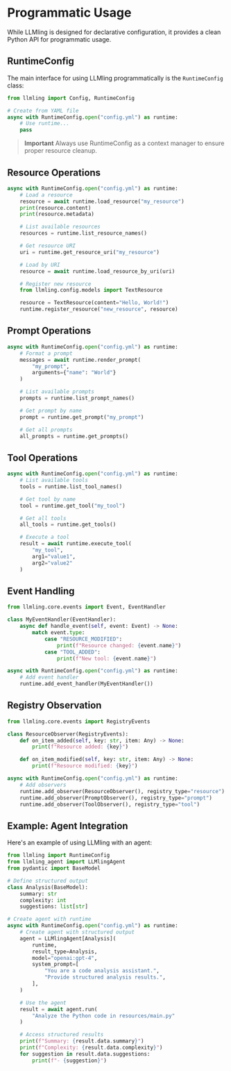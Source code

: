 # Programmatic Usage

While LLMling is designed for declarative configuration, it provides a clean Python API for programmatic usage.

## RuntimeConfig

The main interface for using LLMling programmatically is the `RuntimeConfig` class:

```python
from llmling import Config, RuntimeConfig

# Create from YAML file
async with RuntimeConfig.open("config.yml") as runtime:
    # Use runtime...
    pass

```

> **Important**
> Always use RuntimeConfig as a context manager to ensure proper resource cleanup.

## Resource Operations

```python
async with RuntimeConfig.open("config.yml") as runtime:
    # Load a resource
    resource = await runtime.load_resource("my_resource")
    print(resource.content)
    print(resource.metadata)

    # List available resources
    resources = runtime.list_resource_names()

    # Get resource URI
    uri = runtime.get_resource_uri("my_resource")

    # Load by URI
    resource = await runtime.load_resource_by_uri(uri)

    # Register new resource
    from llmling.config.models import TextResource

    resource = TextResource(content="Hello, World!")
    runtime.register_resource("new_resource", resource)
```

## Prompt Operations

```python
async with RuntimeConfig.open("config.yml") as runtime:
    # Format a prompt
    messages = await runtime.render_prompt(
        "my_prompt",
        arguments={"name": "World"}
    )

    # List available prompts
    prompts = runtime.list_prompt_names()

    # Get prompt by name
    prompt = runtime.get_prompt("my_prompt")

    # Get all prompts
    all_prompts = runtime.get_prompts()
```

## Tool Operations

```python
async with RuntimeConfig.open("config.yml") as runtime:
    # List available tools
    tools = runtime.list_tool_names()

    # Get tool by name
    tool = runtime.get_tool("my_tool")

    # Get all tools
    all_tools = runtime.get_tools()

    # Execute a tool
    result = await runtime.execute_tool(
        "my_tool",
        arg1="value1",
        arg2="value2"
    )

```

## Event Handling

```python
from llmling.core.events import Event, EventHandler

class MyEventHandler(EventHandler):
    async def handle_event(self, event: Event) -> None:
        match event.type:
            case "RESOURCE_MODIFIED":
                print(f"Resource changed: {event.name}")
            case "TOOL_ADDED":
                print(f"New tool: {event.name}")

async with RuntimeConfig.open("config.yml") as runtime:
    # Add event handler
    runtime.add_event_handler(MyEventHandler())
```

## Registry Observation

```python
from llmling.core.events import RegistryEvents

class ResourceObserver(RegistryEvents):
    def on_item_added(self, key: str, item: Any) -> None:
        print(f"Resource added: {key}")

    def on_item_modified(self, key: str, item: Any) -> None:
        print(f"Resource modified: {key}")

async with RuntimeConfig.open("config.yml") as runtime:
    # Add observers
    runtime.add_observer(ResourceObserver(), registry_type="resource")
    runtime.add_observer(PromptObserver(), registry_type="prompt")
    runtime.add_observer(ToolObserver(), registry_type="tool")
```

## Example: Agent Integration

Here's an example of using LLMling with an agent:

```python
from llmling import RuntimeConfig
from llmling_agent import LLMlingAgent
from pydantic import BaseModel

# Define structured output
class Analysis(BaseModel):
    summary: str
    complexity: int
    suggestions: list[str]

# Create agent with runtime
async with RuntimeConfig.open("config.yml") as runtime:
    # Create agent with structured output
    agent = LLMlingAgent[Analysis](
        runtime,
        result_type=Analysis,
        model="openai:gpt-4",
        system_prompt=[
            "You are a code analysis assistant.",
            "Provide structured analysis results.",
        ],
    )

    # Use the agent
    result = await agent.run(
        "Analyze the Python code in resources/main.py"
    )

    # Access structured results
    print(f"Summary: {result.data.summary}")
    print(f"Complexity: {result.data.complexity}")
    for suggestion in result.data.suggestions:
        print(f"- {suggestion}")
```
